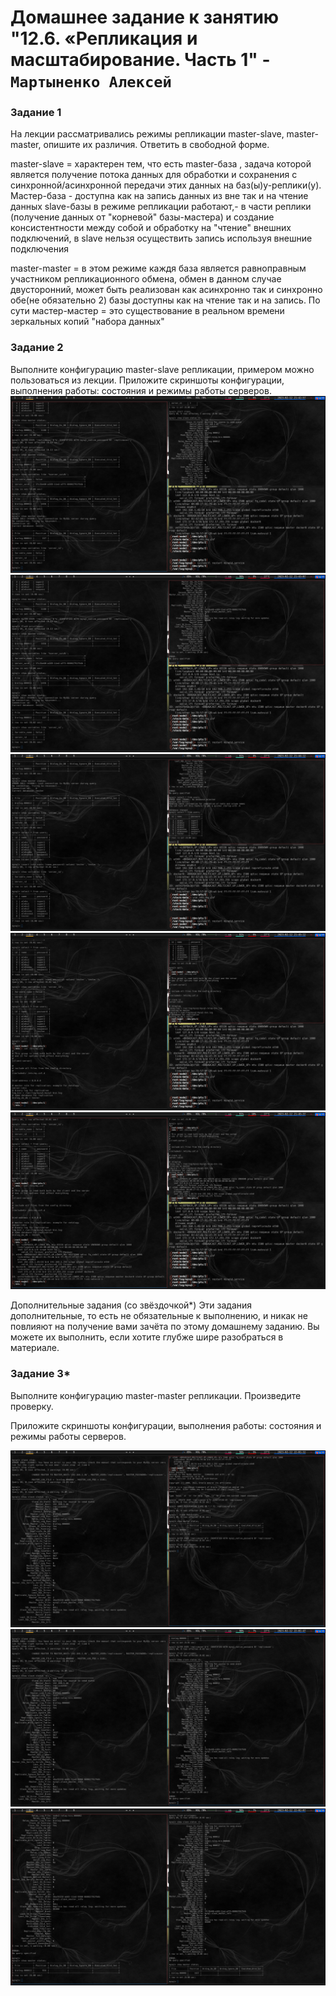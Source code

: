 # Домашнее задание к занятию "12.6. «Репликация и масштабирование. Часть 1" - `Мартыненко Алексей`


### Задание 1
На лекции рассматривались режимы репликации master-slave, master-master, опишите их различия.
Ответить в свободной форме.

 master-slave =  характерен тем, что есть master-база , задача которой является 
получение потока данных для обработки и сохранения с синхронной/асинхронной передачи 
этих данных на баз(ы)у-реплики(у). Мастер-база - доступна как на запись данных из вне так и на чтение данных
slave-базы в режиме репликации работают,- в части реплики (получение данных от "корневой" базы-мастера) и  создание консистентности между собой 
и обработку на "чтение" внешних подключений, в slave нельзя осуществить запись используя внешние подключения

master-master = в этом режиме каждя база является равноправным участником репликационного обмена,
обмен в данном случае двусторонний, может быть реализован как асинхронно так и синхронно 
обе(не обязательно 2) базы доступны как на чтение так и на запись. По сути мастер-мастер = это
существование в реальном времени зеркальных копий "набора данных"


### Задание 2
Выполните конфигурацию master-slave репликации, примером можно пользоваться из лекции.
Приложите скриншоты конфигурации, выполнения работы: состояния и режимы работы серверов.
![2-1](img/2-1.png)
![2-2](img/2-2.png)
![2-3](img/2-3.png)
![2-4](img/2-4.png)
![2-5](img/2-5.png)




Дополнительные задания (со звёздочкой*)
Эти задания дополнительные, то есть не обязательные к выполнению, и никак не повлияют на получение вами зачёта по этому домашнему заданию. Вы можете их выполнить, если хотите глубже шире разобраться в материале.

### Задание 3*
Выполните конфигурацию master-master репликации. Произведите проверку.

Приложите скриншоты конфигурации, выполнения работы: состояния и режимы работы серверов.

![3-1](img/3-1.png)
![3-2](img/3-2.png)
![3-3](img/3-3.png)


